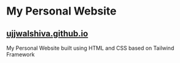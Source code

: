 # My Personal Website
## [ujjwalshiva.github.io](https://ujjwalshiva.github.io)

My Personal Website built using HTML and CSS based on Tailwind Framework
